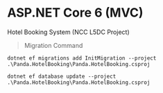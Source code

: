 # ASP.NET Core 6 (MVC)
Hotel Booking System (NCC L5DC Project)

> Migration Command

```
dotnet ef migrations add InitMigration --project .\Panda.HotelBooking\Panda.HotelBooking.csproj
```
```
dotnet ef database update --project .\Panda.HotelBooking\Panda.HotelBooking.csproj
```
